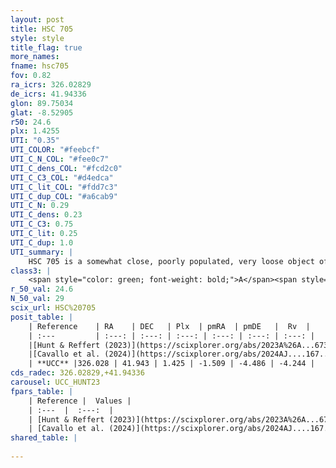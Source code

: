 ```yaml
---
layout: post
title: HSC 705
style: style
title_flag: true
more_names: 
fname: hsc705
fov: 0.82
ra_icrs: 326.02829
de_icrs: 41.94336
glon: 89.75034
glat: -8.52905
r50: 24.6
plx: 1.4255
UTI: "0.35"
UTI_COLOR: "#feebcf"
UTI_C_N_COL: "#fee0c7"
UTI_C_dens_COL: "#fcd2c0"
UTI_C_C3_COL: "#d4edca"
UTI_C_lit_COL: "#fdd7c3"
UTI_C_dup_COL: "#a6cab9"
UTI_C_N: 0.29
UTI_C_dens: 0.23
UTI_C_C3: 0.75
UTI_C_lit: 0.25
UTI_C_dup: 1.0
UTI_summary: |
    HSC 705 is a somewhat close, poorly populated, very loose object of high C3 quality. It was recently reported in the literature.
class3: |
    <span style="color: green; font-weight: bold;">A</span><span style="color: #FFC300; font-weight: bold;">B</span>
r_50_val: 24.6
N_50_val: 29
scix_url: HSC%20705
posit_table: |
    | Reference    | RA    | DEC   | Plx  | pmRA  | pmDE   |  Rv  |
    | :---         | :---: | :---: | :---: | :---: | :---: | :---: |
    |[Hunt & Reffert (2023)](https://scixplorer.org/abs/2023A%26A...673A.114H) | 325.991 | 41.968 | 1.421 | -1.479 | -4.495 | -6.856 |
    |[Cavallo et al. (2024)](https://scixplorer.org/abs/2024AJ....167...12C) | 326.317 | 41.982 | 1.418 | -- | -- | -- |
    | **UCC** |326.028 | 41.943 | 1.425 | -1.509 | -4.486 | -4.244 | 
cds_radec: 326.02829,+41.94336
carousel: UCC_HUNT23
fpars_table: |
    | Reference |  Values |
    | :---  |  :---:  |
    | [Hunt & Reffert (2023)](https://scixplorer.org/abs/2023A%26A...673A.114H) | `AV50=0.33, diffAV50=0.39, MOD50=9.162, logAge50=7.391` |
    | [Cavallo et al. (2024)](https://scixplorer.org/abs/2024AJ....167...12C) | `AV50=0.85, dMod50=9.29, logAge50=7.5, [Fe/H]50=-0.09` |
shared_table: |
    
---
```

